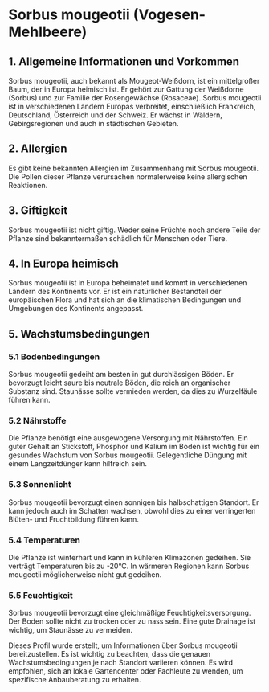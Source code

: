 # Sorbus mougeotii (Vogesen-Mehlbeere)

## 1. Allgemeine Informationen und Vorkommen
Sorbus mougeotii, auch bekannt als Mougeot-Weißdorn, ist ein mittelgroßer Baum, der in Europa heimisch ist. Er gehört zur Gattung der Weißdorne (Sorbus) und zur Familie der Rosengewächse (Rosaceae). Sorbus mougeotii ist in verschiedenen Ländern Europas verbreitet, einschließlich Frankreich, Deutschland, Österreich und der Schweiz. Er wächst in Wäldern, Gebirgsregionen und auch in städtischen Gebieten.

## 2. Allergien
Es gibt keine bekannten Allergien im Zusammenhang mit Sorbus mougeotii. Die Pollen dieser Pflanze verursachen normalerweise keine allergischen Reaktionen.

## 3. Giftigkeit
Sorbus mougeotii ist nicht giftig. Weder seine Früchte noch andere Teile der Pflanze sind bekanntermaßen schädlich für Menschen oder Tiere.

## 4. In Europa heimisch
Sorbus mougeotii ist in Europa beheimatet und kommt in verschiedenen Ländern des Kontinents vor. Er ist ein natürlicher Bestandteil der europäischen Flora und hat sich an die klimatischen Bedingungen und Umgebungen des Kontinents angepasst.

## 5. Wachstumsbedingungen
### 5.1 Bodenbedingungen
Sorbus mougeotii gedeiht am besten in gut durchlässigen Böden. Er bevorzugt leicht saure bis neutrale Böden, die reich an organischer Substanz sind. Staunässe sollte vermieden werden, da dies zu Wurzelfäule führen kann.

### 5.2 Nährstoffe
Die Pflanze benötigt eine ausgewogene Versorgung mit Nährstoffen. Ein guter Gehalt an Stickstoff, Phosphor und Kalium im Boden ist wichtig für ein gesundes Wachstum von Sorbus mougeotii. Gelegentliche Düngung mit einem Langzeitdünger kann hilfreich sein.

### 5.3 Sonnenlicht
Sorbus mougeotii bevorzugt einen sonnigen bis halbschattigen Standort. Er kann jedoch auch im Schatten wachsen, obwohl dies zu einer verringerten Blüten- und Fruchtbildung führen kann.

### 5.4 Temperaturen
Die Pflanze ist winterhart und kann in kühleren Klimazonen gedeihen. Sie verträgt Temperaturen bis zu -20°C. In wärmeren Regionen kann Sorbus mougeotii möglicherweise nicht gut gedeihen.

### 5.5 Feuchtigkeit
Sorbus mougeotii bevorzugt eine gleichmäßige Feuchtigkeitsversorgung. Der Boden sollte nicht zu trocken oder zu nass sein. Eine gute Drainage ist wichtig, um Staunässe zu vermeiden.

Dieses Profil wurde erstellt, um Informationen über Sorbus mougeotii bereitzustellen. Es ist wichtig zu beachten, dass die genauen Wachstumsbedingungen je nach Standort variieren können. Es wird empfohlen, sich an lokale Gartencenter oder Fachleute zu wenden, um spezifische Anbauberatung zu erhalten.
